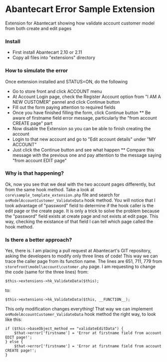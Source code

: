 # Abantecart Error Sample Extension
Extension for Abantecart showing how validate account customer model from both create and edit pages

### Install
* First install Abantecart 2.10 or 2.11
* Copy all files into "extensions" directory

### How to simulate the error
Once extension installed and STATUS=ON, do the following
* Go to store front and click ACCOUNT menu
* At Account Login page, check the Register Account option from "I AM A NEW CUSTOMER" pannel and click Continue button
* Fill out the form paying attention to required fields
* Once you have finished filling the form, click Continue button
** Be aware of firstname field error message, particularly the "from account CREATE page" part
* Now disable the Extension so you can be able to finish creating the account
* Login to that new account and go to "Edit account details" under "MY ACCOUNT"
* Just click the Continue button and see what happen
** Compare this message with the previous one and pay attention to the message saying "from account EDIT page"

### Why is that happening?

Ok, now you see that we deal with the two account pages differently, but from the same hook method.
Take a look at ``core\sample_template_extension.php`` file and search for ``onModelAccountCustomer_ValidateData`` hook method.
You will notice that I took advantage of "password" field to determine if the hook caller is the edit page or the create page.
It is only a trick to solve the problem because the "password" field exists at create page and not exists at edit page. 
This way, checking the existance of that field I can tell which page called the hook method.

### Is there a better approach?

Yes, there is. I am placing a pull request at Abantecart's GIT repository, asking the developers to modify only three lines of code!
This way we can trace the caller page from its function name. 
The lines are 651, 711, 779 from ``storefront\model\account\customer.php`` page.
I am requesting to change the code (same for the three lines) from:
```
$this->extensions->hk_ValidateData($this);
```
to:
```
$this->extensions->hk_ValidateData($this, __FUNCTION__);
```
This only modification changes everything! That way we can implement ``onModelAccountCustomer_ValidateData`` hook method the right way, to look like this:

```
if ($this->baseObject_method == "validateEditData") {
	$that->error['firstname'] = 'Error at firstname field from account EDIT page!';
} else {
    $that->error['firstname'] = 'Error at firstname field from account CREATE page!';
}
```

